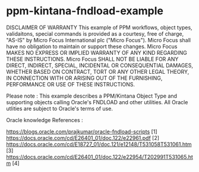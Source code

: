 # ppm-kintana-fndload-example

DISCLAIMER OF WARRANTY 
This example of PPM workflows, object types, validaitons, special commands is provided as a courtesy, free of charge, "AS-IS" by Micro Focus International plc ("Micro Focus"). Micro Focus shall have no obligation to maintain or support these changes. Micro Focus MAKES NO EXPRESS OR IMPLIED WARRANTY OF ANY KIND REGARDING THESE INSTRUCTIONS. Micro Focus SHALL NOT BE LIABLE FOR ANY DIRECT, INDIRECT, SPECIAL, INCIDENTAL OR CONSEQUENTIAL DAMAGES, WHETHER BASED ON CONTRACT, TORT OR ANY OTHER LEGAL THEORY, IN CONNECTION WITH OR ARISING OUT OF THE FURNISHING, PERFORMANCE OR USE OF THESE INSTRUCTIONS.

Please note : This example describes a PPM/Kintana Object Type and supporting objects calling Oracle's FNDLOAD and other utilities.   All Oracle utlities are subject to Oracle's terms of use.

Oracle knowledge References :

https://blogs.oracle.com/prajkumar/oracle-fndload-scripts [1]<BR>
https://docs.oracle.com/cd/E26401_01/doc.122/e22961.pdf [2]<BR>
https://docs.oracle.com/cd/E18727_01/doc.121/e12148/T531058T531061.htm [3]<BR>
https://docs.oracle.com/cd/E26401_01/doc.122/e22954/T202991T531065.htm [4]<BR>
